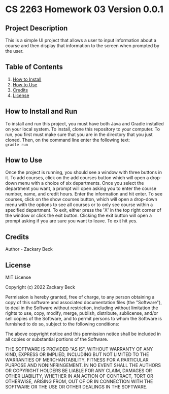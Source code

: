 # CS 2263 Homework 03 Version 0.0.1

## Project Description
This is a simple UI project that allows a user to input information about a course and then 
display that information to the screen when prompted by the user.

## Table of Contents
1. [How to Install](#how-to-install-and-run)
2. [How to Use](#how-to-use)
3. [Credits](#credits)
4. [License](#license)

## How to Install and Run
To install and run this project, you must have both Java and Gradle installed on your local
system. To install, clone this repository to your computer. To run, you first must make sure
that you are in the directory that you just cloned. Then, on the command line enter the following
text: <br> 
`gradle run`

## How to Use
Once the project is running, you should see a window with three buttons in it.
To add courses, click on the add courses button which will open a drop-down menu with a 
choice of six departments. Once you select the department you want, a prompt will open
asking you to enter the course number, name, and credit hours. Enter the information and 
hit enter. To see courses, click on the show courses button, which will open a drop-down
menu with the options to see all courses or to only see course within a specified department.
To exit, either press the 'X' in the top right corner of the window or click the exit button.
Clicking the exit button will open a prompt asking if you are sure you want to leave. To exit
hit yes.

## Credits
Author - Zackary Beck

## License
MIT License

Copyright (c) 2022 Zackary Beck

Permission is hereby granted, free of charge, to any person obtaining a copy
of this software and associated documentation files (the "Software"), to deal
in the Software without restriction, including without limitation the rights
to use, copy, modify, merge, publish, distribute, sublicense, and/or sell
copies of the Software, and to permit persons to whom the Software is
furnished to do so, subject to the following conditions:

The above copyright notice and this permission notice shall be included in all
copies or substantial portions of the Software.

THE SOFTWARE IS PROVIDED "AS IS", WITHOUT WARRANTY OF ANY KIND, EXPRESS OR
IMPLIED, INCLUDING BUT NOT LIMITED TO THE WARRANTIES OF MERCHANTABILITY,
FITNESS FOR A PARTICULAR PURPOSE AND NONINFRINGEMENT. IN NO EVENT SHALL THE
AUTHORS OR COPYRIGHT HOLDERS BE LIABLE FOR ANY CLAIM, DAMAGES OR OTHER
LIABILITY, WHETHER IN AN ACTION OF CONTRACT, TORT OR OTHERWISE, ARISING FROM,
OUT OF OR IN CONNECTION WITH THE SOFTWARE OR THE USE OR OTHER DEALINGS IN THE
SOFTWARE.